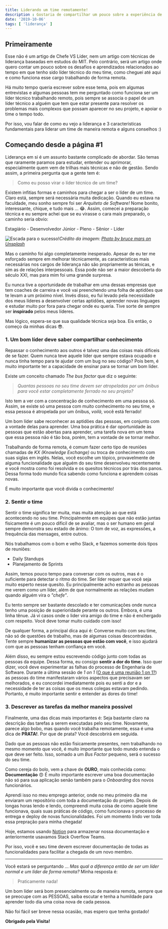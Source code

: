 ```yaml
---
title: Liderando um time remotamente!
description : Gostaria de compartilhar um pouco sobre a experiência de ser um líder técnico trabalhando remotamente.
date: '2019-10-06'
tags: [ 'liderança' ]
---
```


## Primeiramente

Esse não é um artigo de Chefe VS Líder, nem um artigo com técnicas de liderança baseadas em estudos do MIT.
Pelo contrário, será um artigo onde quero contar um pouco sobre os desafios e aprendizados relacionados ao tempo em que tenho sido líder técnico do meu time, como cheguei até aqui e como funciona esse cargo trabalhando de forma remota.

Há muito tempo queria escrever sobre esse tema, pois em algumas entrevistas e algumas pessoas tem me perguntado como funciona ser um líder técnico trabalhando remoto, pois sempre se associa o papel de um líder técnico a alguém que tem que estar presente para resolver os problemas mais complexos que possam aparecer no seu projeto, e apoiar o time o tempo todo.

Por isso, vou falar de como eu vejo a liderança e 3 caracteristicas fundamentais para liderar um time de maneira remota e alguns conselhos :)

## Começando desde a página #1

Liderança em si é um assunto bastante complicado de abordar. São temas que raramente paramos para estudar, entender ou aprimorar, especialmente quem vem de trilhas mais técnicas e não de gestão. Sendo assim, a primeira pergunta que a gente tem é:

> Como eu posso virar o líder técnico de um time?

Existem infitias formas e caminhos para chegar a ser o líder de um time. Claro está, sempre será necessária muita dedicação.
Quando eu estava na faculdade, meu sonho sempre foi ser *Arquiteto de Software!* Nome bonito, interessante, chique, e tudo mais ... 😂. Assim, comecei a preparação técnica e eu sempre achei que se eu virasse o cara mais preparado, o caminho seria obvio:

Estagiário - Desenvolvedor Júnior - Pleno - Sênior - Líder

![Escada para o sucesso!](/assets/happiness.jpg)*Crédito da imagem: [Photo by bruce mars on Unsplash](https://unsplash.com/photos/AndE50aaHn4)*

Mas o caminho foi algo completamente inesperado. Apesar de eu ter me esforçado sempre em melhorar técnicamente, as caracteristicas mais necessárias nos cargos de liderança não são propriamente as ténicas, e sim as de relações interpessoais. Essa pode não ser a maior descoberta do século XXI, mas para mim foi uma grande surpresa.

Eu nunca tive a oportunidade de trabalhar em uma dessas empresas que tem coaches de carreira e você vai preenchendo uma folha de aptidões que te levam a um próximo nível. Invés disso, eu fui levado pela necessidade dos meus líderes a desenvolver certas aptidões, aprender novas linguages e estudar muito por fora para chegar onde eu queria. Tive sorte de sempre ser **inspirado** pelos meus líderes.

Mas lógico, espera-se que sua qualidade técnica seja boa. Eis então, o começo da minhas dicas 😎.

### 1. Um bom líder deve saber compartilhar conhecimento

Repassar o conhecimento aos outros é talvez uma das coisas mais difíceis de se fazer. Quem nunca teve aquele líder que sempre estava ocupado e nunca tinha tempo para te ajudar com um bug no seu código? Pois bem, é muito importante ter a capacidade de ensinar para se tornar um bom líder.

Existe um conceito chamado *The bus factor* que diz o seguinte:

> *Quantas pessoas no seu time devem ser atropeladas por um ônibus para você estar completamente ferrado no seu projeto?*

Isto tem a ver com a concentração de conhecimento em uma pessoa só. Assim, se existe só uma pessoa com muito conhecimento no seu time, e essa pessoa é atropelada por um ônibus, *voilà*, você está ferrado!

Um bom líder sabe reconhecer as aptidões das pessoas, em conjunto com a vontade delas para aprender. Uma boa prática é dar oportunidade às pessoas que estão abertas para aprender, uma tarefa nova em um tema que essa pessoa não é tão boa, porém, tem a vontade de se tornar melhor.

Trabalhando de forma remota, é comum fazer certo tipo de reuniões chamadas de *KX (Knowledge Exchange)* ou troca de conhecimento com suas siglas em inglês. Nelas, você escolhe um tópico, provavelmente de alguma funcionalidade que alguém do seu time desenvolveu recentemente e você mostra como foi resolvida e os quesitos técnicos por trás dos panos. Dessa forma todo mundo fica sabendo como funciona e aprendem coisas novas.

É muito importante que você divida o conhecimento!

### 2. Sentir o time

Sentir o time significa ter muita, mas muita atenção ao que está acontecendo no seu time. Principalmente em equipes que não estão juntas físicamente é um pouco dificil de se avaliar, mas o ser humano em geral sempre demonstra seu estado de ânimo: O tom de voz, as expressões, a frequência das mensages, entre outros.

Nós trabalhamos com o bom e velho Slack, e fazemos somente dois tipos de reuniões:

- Daily Standups
- Planejamento de Sprints

Assim, temos pouco tempo para conversar com os outros, mas é o suficiente para detectar o ritmo do time.
Ser líder requer que você seja muito esperto nesse quesito. Eu principalmente acho estranho as pessoas me verem como um líder, além de que normalmente as relações mudam quando alguém vira o *"chefe"*.

Eu tento sempre ser bastante descolado e ter comunicações onde nunca tenho uma posição de superioridade perante os outros. Embora, é uma linha tênue. Já vi casos onde o lider vira amigo do time e não é enchergado com respeito. Você deve tomar muito cuidado com isso!

De qualquer forma, a principal dica aqui é: Converse muito com seu time, não só de questões de trabalho, mas de algumas coisas descontraidas. Tente sempre **humanizar as pessoas que estão com você**, e isso ajudará com que as pessoas tenham confiança em você.

Além disso, eu sempre estou escrevendo código junto com todas as pessoas da equipe. Dessa forma, eu consigo **sentir a dor do time.** Isso quer dizer, você deve experimentar as falhas do processo de Engenharia de Software. Durante a última sessão de *1 on 1* ([O que é uma reunião 1 on 1?](https://qulture.rocks/blog/como-fazer-uma-one-on-one-e-por-que/)) as pessoas do time manifestaram vários aspectos que precisavam ser melhorados, e eu concordei imediatamente pois eu senti a dor e a necessidade de ter as coisas que os meus colegas estavam pedindo. Portanto, é muito importante sentir e entender as dores do time!

### 3. Descrever as tarefas da melhor maneira possível

Finalmente, uma das dicas mais importantes é: Seja bastante claro na descrição das tarefas a serem executadas pelo seu time.
Novamente, parece algo bobo, mas quando você trabalha remotamente, essa é uma dica de **PRATA!**. Por que de prata? Você descobrirá em seguida.

Dado que as pessoas não estão fisicamente presentes, nem trabalhando no mesmo momento que você, é muito importante que todo mundo entenda o que deve ser feito. Isso, somado a um *Bus Factor* pequeno, será o sucesso do seu time.

Como cereja do bolo, vem a chave de **OURO**, mais conhecida como: **Documentação** 😍
É muito importante escrever uma boa documentação não só para sua aplicação senão também para o *Onboarding* dos novos funcionários.

Aprendi isso no meu emprego anterior, onde no meu primeiro dia me enviaram um repositório com toda a documentação do projeto. Depois de longas horas lendo e lendo, compreendi muita coisa de como aquele time funcionava, quais suas práticas de código, como funcionava o processo de entrega e deploy de novas funcionalidades. Foi um momento lindo ver toda essa prepração para minha chegada!

Hoje, estamos usando [Notion](https://www.notion.so/) para armazenar nossa documentação e anteriormente usavamos Stack Overflow Teams.

Por isso, você e seu time devem escrever documentação de todas as funcionalidades para facilitar a chegada de um novo membro.

---

Você estará se perguntando ... *Mas qual a diferença então de ser um líder normal e um líder de forma remota?*
Minha resposta é:

> Praticamente nada!

Um bom líder será bom presencialmente ou de maneira remota, sempre que se preocupe com as PESSOAS, saiba escutar e tenha a humildade para aprender todo dia uma coisa nova de cada pessoa.

Não foi fácil ser breve nessa ocasião, mas espero que tenha gostado!

**Obrigado pela Visita!**